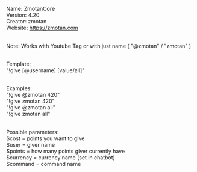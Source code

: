  Name: 		ZmotanCore<br />
 Version: 	4.20<br />
 Creator: 	zmotan<br />
 Website:	https://zmotan.com<br /><br />
 
 Note: Works with Youtube Tag or with just name ( "@zmotan" / "zmotan" )<br /><br />

Template: 	<br />
"!give [@username] [value/all]"<br /><br />

Examples: 	<br />
"!give @zmotan 420"<br />
"!give zmotan 420"<br />
"!give @zmotan all"<br />
"!give zmotan all"<br /><br />

Possible parameters:<br />
$cost = points you want to give<br />
$user = giver name<br />
$points = how many points giver currently have<br />
$currency = currency name (set in chatbot)<br />
$command = command name<br />
